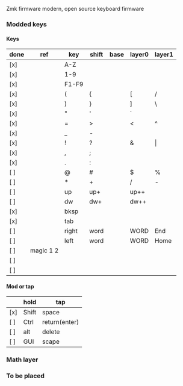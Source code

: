Zmk firmware modern, open source keyboard firmware



### Modded keys
#### Keys
|done|   ref    |key  |shift|base|layer0|layer1 |
|----|----------|-----|-----|----|------|-------|
|[x] |          | A-Z |     |    |      |       |
|[x] |          | 1-9 |     |    |      |       |
|[x] |          |F1-F9|     |    |      |       |
|[x] |          | (   |  {  |    |  [   | /     |
|[x] |          | )   |  }  |    |  ]   | \     |
|[x] |          | "   |  '  |    |  `   |       |
|[x] |          | =   |  >  |    |  <   | ^     |
|[x] |          | _   |  -  |    |      |       |
|[x] |          | !   |  ?  |    |  &   | \|    |
|[x] |          | ,   |  ;  |    |      |       |
|[x] |          | .   |  :  |    |      |       |
|[ ] |          | @   |  #  |    |  $   | %     |
|[ ] |          | *   |  +  |    |  /   | -     |
|[ ] |          |up   | up+ |    |up++  |       |
|[ ] |          |dw   | dw+ |    |dw++  |       |
|[x] |          |bksp |     |    |      |       |
|[x] |          |tab  |     |    |      |       |
|[ ] |          |right|word |    |WORD  |End    |
|[ ] |          |left |word |    |WORD  |Home   |
|[ ] |magic 1 2 |     |     |    |      |       |
|[ ] |          |     |     |    |      |       |
|[ ] |          |     |     |    |      |       |

#### Mod or tap
|   |hold |tap          |
|---|-----|-------------|
|[x]|Shift|space        |
|[ ]|Ctrl |return(enter)|
|[ ]|alt  |delete       |
|[ ]|GUI  |scape        |

### Math layer

### To be placed


